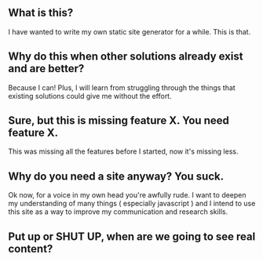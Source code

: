 ## What is this?

I have wanted to write my own static site generator for a while. This is that. 

## Why do this when other solutions already exist and are better?

Because I can! Plus, I will learn from struggling through the things that existing solutions could give me without the effort.

## Sure, but this is missing feature X. You need feature X.

This was missing all the features before I started, now it's missing less.

## Why do you need a site anyway? You suck.

Ok now, for a voice in my own head you're awfully rude. I want to deepen my understanding of many things ( especially javascript ) and I intend to use this site as a way to improve my communication and research skills.

## Put up or SHUT UP, when are we going to see real content?


